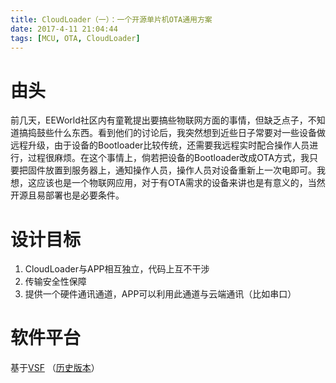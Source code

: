 ```yaml
---
title: CloudLoader（一）：一个开源单片机OTA通用方案
date: 2017-4-11 21:04:44
tags: [MCU, OTA, CloudLoader]
---
```


# 由头
前几天，EEWorld社区内有童靴提出要搞些物联网方面的事情，但缺乏点子，不知道搞捣鼓些什么东西。看到他们的讨论后，我突然想到近些日子常要对一些设备做远程升级，由于设备的Bootloader比较传统，还需要我远程实时配合操作人员进行，过程很麻烦。在这个事情上，倘若把设备的Bootloader改成OTA方式，我只要把固件放置到服务器上，通知操作人员，操作人员对设备重新上一次电即可。我想，这应该也是一个物联网应用，对于有OTA需求的设备来讲也是有意义的，当然开源且易部署也是必要条件。

# 设计目标
1. CloudLoader与APP相互独立，代码上互不干涉
2. 传输安全性保障
3. 提供一个硬件通讯通道，APP可以利用此通道与云端通讯（比如串口）

# 软件平台
基于[VSF](https://github.com/versaloon/vsf) （[历史版本](https://github.com/talpachen/vsf_2014-2016)）
